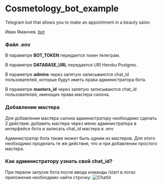 # Cosmetology_bot_example
 Telegram bot that allows you to make an appointment in a beauty salon 
 
 Иван Яманчев. [bot](https://t.me/SalonExampleBot)

### Файл .env
В параметре **BOT_TOKEN** передается токен телеграм.

В параметре **DATABASE_URL** передается URI Heroku Postgres.

В параметре **admins** через запятую записываются chat_id пользователей, которые будут иметь права администратора бота.

В параметре **masters_id** через запятую записываются chat_id пользователей, имеющих права мастера салона. 

### Добавление мастера 
Для добавления мастера салона администратору необходимо сделать 2 действия: добавить мастера через меню администратора в интерфейсе бота и записать chat_id мастера в .env

Администратор бота также может быть одним из мастеров. Для этого необходимо проделать те же действия, что и при добавлении простого мастера.

### Как администратору узнать свой chat_id?
При первом запуске бота после ввода команды /start в логах приложения необходимо найти строчку:
![ChatId](https://i.imgur.com/XEAdAWM.png)
